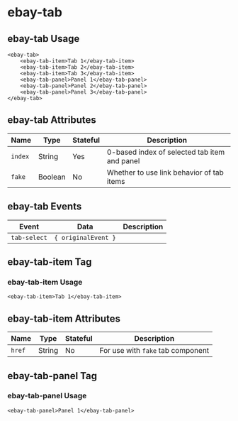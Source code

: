# ebay-tab

## ebay-tab Usage

```marko
<ebay-tab>
    <ebay-tab-item>Tab 1</ebay-tab-item>
    <ebay-tab-item>Tab 2</ebay-tab-item>
    <ebay-tab-item>Tab 3</ebay-tab-item>
    <ebay-tab-panel>Panel 1</ebay-tab-panel>
    <ebay-tab-panel>Panel 2</ebay-tab-panel>
    <ebay-tab-panel>Panel 3</ebay-tab-panel>
</ebay-tab>
```

## ebay-tab Attributes

Name | Type | Stateful | Description
--- | --- | --- | ---
`index` | String | Yes | 0-based index of selected tab item and panel
`fake` | Boolean | No | Whether to use link behavior of tab items

## ebay-tab Events

Event | Data | Description
--- | --- | ---
`tab-select` | `{ originalEvent }` |

## ebay-tab-item Tag

### ebay-tab-item Usage

```marko
<ebay-tab-item>Tab 1</ebay-tab-item>
```

## ebay-tab-item Attributes

Name | Type | Stateful | Description
--- | --- | --- | ---
`href` | String | No | For use with `fake` tab component

## ebay-tab-panel Tag

### ebay-tab-panel Usage

```marko
<ebay-tab-panel>Panel 1</ebay-tab-panel>
```

